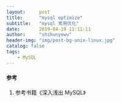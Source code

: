 ```yaml
---
layout:     post
title:      "mysql optimize"
subtitle:   "mysql 常用优化"
date:       2019-04-19 11:11:11
author:     "shihunyewu"
header-img: "img/post-bg-unix-linux.jpg"
catalog: false
tags:
    - MySQL
---
```





#### 参考
1. 参考书籍《深入浅出 MySQL》



